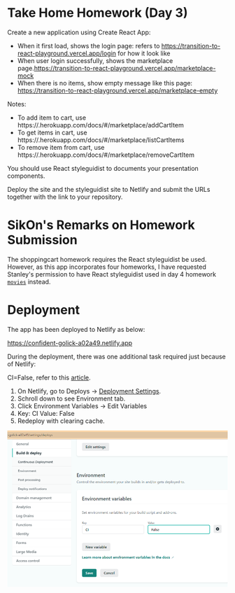 
 

# Take Home Homework (Day 3)

Create a new application using Create React App:
- When it first load, shows the login page: refers to https://transition-to-react-playground.vercel.app/login for how it look like
- When user login successfully, shows the marketplace page.https://transition-to-react-playground.vercel.app/marketplace-mock
- When there is no items, show empty message like this page: https://transition-to-react-playground.vercel.app/marketplace-empty

Notes:
- To add item to cart, use https://<your-service>.herokuapp.com/docs/#/marketplace/addCartItem
- To get items in cart, use https://<your-service>.herokuapp.com/docs/#/marketplace/listCartItems
- To remove item from cart, use https://<your-service>.herokuapp.com/docs/#/marketplace/removeCartItem

You should use React styleguidist to documents your presentation components.

Deploy the site and the styleguidist site to Netlify and submit the URLs together with the link to your repository.
 
# SikOn's Remarks on Homework Submission
The shoppingcart homework requires the React styleguidist be used.  However, as this app incorporates four homeworks, I have requested Stanley's permission
to have React styleguidist used in day 4 homework [`movies`](http://github.com/encore428/movies) instead.
 
# Deployment

The app has been deployed to Netlify as below:

https://confident-golick-a02a49.netlify.app 
 
During the deployment, there was one additional task required just because of Netlify:

CI=False, refer to this [article](https://stackoverflow.com/questions/62415804/how-to-prevent-netlify-from-treating-warnings-as-errors-because-process-env-ci).

1. On Netlify, go to Deploys -> [Deployment Settings](https://app.netlify.com/sites/confident-golick-a02a49/settings/deploys).
1. Schroll down to see Environment tab.
1. Click Environment Variables -> Edit Variables
1. Key: CI Value: False
1. Redeploy with clearing cache.
 
![CI=False setting on Netlify](./CIFalse.png)

